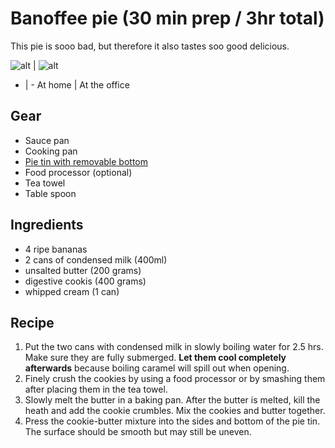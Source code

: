 Banoffee pie (30 min prep / 3hr total)
=============

This pie is sooo bad, but therefore it also tastes soo good delicious.

![alt](/imgs/banoffee_hand.jpeg) | ![alt](/imgs/banoffee_desk.jpeg)
- | -
At home | At the office

## Gear

- Sauce pan
- Cooking pan
- [Pie tin with removable bottom](https://www.google.com/search?q=pie+tin+removable+bottom&client=firefox-b-d&source=lnms&tbm=isch&sa=X&ved=2ahUKEwje1p7cko7zAhURuaQKHYNwDuQQ_AUoAXoECAEQAw&biw=2560&bih=927&dpr=1)
- Food processor (optional)
- Tea towel
- Table spoon

## Ingredients

- 4 ripe bananas
- 2 cans of condensed milk (400ml)
- unsalted butter (200 grams)
- digestive cookis (400 grams)
- whipped cream (1 can)

## Recipe

1. Put the two cans with condensed milk in slowly boiling water for 2.5 hrs. Make sure they are fully submerged. **Let them cool completely afterwards** because boiling caramel will spill out when opening.
2. Finely crush the cookies by using a food processor or by smashing them after placing them in the tea towel.
3. Slowly melt the butter in a baking pan. After the butter is melted, kill the heath and add the cookie crumbles. Mix the cookies and butter together.
4. Press the cookie-butter mixture into the sides and bottom of the pie tin. The surface should be smooth but may still be uneven.
